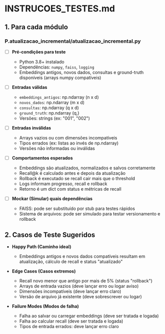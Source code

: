 # INSTRUCOES_TESTES.md

## 1. Para cada módulo

### P.atualizacao_incremental/atualizacao_incremental.py

- [ ] **Pré-condições para teste**
  - Python 3.8+ instalado
  - Dependências: `numpy`, `faiss`, `logging`
  - Embeddings antigos, novos dados, consultas e ground-truth disponíveis (arrays numpy compatíveis)

- [ ] **Entradas válidas**
  - `embeddings_antigos`: np.ndarray (n x d)
  - `novos_dados`: np.ndarray (m x d)
  - `consultas`: np.ndarray (q x d)
  - `ground_truth`: np.ndarray (q,)
  - Versões: strings (ex: "001", "002")

- [ ] **Entradas inválidas**
  - Arrays vazios ou com dimensões incompatíveis
  - Tipos errados (ex: listas ao invés de np.ndarray)
  - Versões não informadas ou inválidas

- [ ] **Comportamentos esperados**
  - Embeddings são atualizados, normalizados e salvos corretamente
  - Recall@k é calculado antes e depois da atualização
  - Rollback é executado se recall cair mais que o threshold
  - Logs informam progresso, recall e rollback
  - Retorno é um dict com status e métricas de recall

- [ ] **Mockar (Simular) quais dependências**
  - FAISS: pode ser substituído por stub para testes rápidos
  - Sistema de arquivos: pode ser simulado para testar versionamento e rollback

## 2. Casos de Teste Sugeridos

- **Happy Path (Caminho ideal)**
  - Embeddings antigos e novos dados compatíveis resultam em atualização, cálculo de recall e status "atualizado"

- **Edge Cases (Casos extremos)**
  - Recall novo menor que antigo por mais de 5% (status "rollback")
  - Arrays de entrada vazios (deve lançar erro ou logar aviso)
  - Dimensões incompatíveis (deve lançar erro claro)
  - Versão de arquivo já existente (deve sobrescrever ou logar)

- **Failure Modes (Modos de falha)**
  - Falha ao salvar ou carregar embeddings (deve ser tratada e logada)
  - Falha ao calcular recall (deve ser tratada e logada)
  - Tipos de entrada errados: deve lançar erro claro
